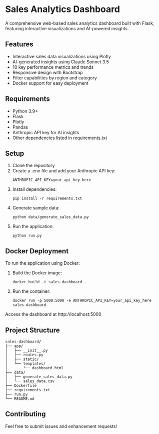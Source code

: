 # Sales Analytics Dashboard

A comprehensive web-based sales analytics dashboard built with Flask, featuring interactive visualizations and AI-powered insights.

## Features

- Interactive sales data visualizations using Plotly
- AI-generated insights using Claude Sonnet 3.5
- 10 key performance metrics and trends
- Responsive design with Bootstrap
- Filter capabilities by region and category
- Docker support for easy deployment

## Requirements

- Python 3.9+
- Flask
- Plotly
- Pandas
- Anthropic API key for AI insights
- Other dependencies listed in requirements.txt

## Setup

1. Clone the repository
2. Create a .env file and add your Anthropic API key:
   ```
   ANTHROPIC_API_KEY=your_api_key_here
   ```
3. Install dependencies:
   ```
   pip install -r requirements.txt
   ```
4. Generate sample data:
   ```
   python data/generate_sales_data.py
   ```
5. Run the application:
   ```
   python run.py
   ```

## Docker Deployment

To run the application using Docker:

1. Build the Docker image:
   ```
   docker build -t sales-dashboard .
   ```
2. Run the container:
   ```
   docker run -p 5000:5000 -e ANTHROPIC_API_KEY=your_api_key_here sales-dashboard
   ```

Access the dashboard at http://localhost:5000

## Project Structure

```
sales-dashboard/
├── app/
│   ├── __init__.py
│   ├── routes.py
│   ├── static/
│   └── templates/
│       └── dashboard.html
├── data/
│   ├── generate_sales_data.py
│   └── sales_data.csv
├── Dockerfile
├── requirements.txt
├── run.py
└── README.md
```

## Contributing

Feel free to submit issues and enhancement requests!
